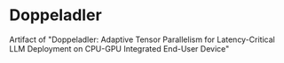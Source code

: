 # Doppeladler
Artifact  of  "Doppeladler: Adaptive Tensor Parallelism for Latency-Critical LLM Deployment on CPU-GPU Integrated End-User Device"
